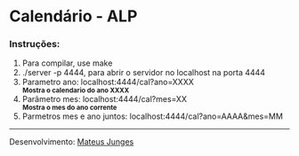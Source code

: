 <h1><b>Calendário - ALP</b></h1>
<h3><b>Instruções:</b> </h3>
<ol>
	<li>Para compilar, use make</li>
	<li>./server -p 4444, para abrir o servidor no localhost na porta 4444</li>
	<li>Parametro ano: localhost:4444/cal?ano=XXXX</li>
	<small><b>Mostra o calendario do ano XXXX</b></small>
	<li>Parâmetro mes: localhost:4444/cal?mes=XX</li>
	<small><b>Mostra o mes do ano corrente</b></small>
	<li>Parmetros mes e ano juntos: localhost:4444/cal?ano=AAAA&mes=MM</li>
</ol>
<hr>
<p>Desenvolvimento: <a href="https://mateusjunges.com">Mateus Junges</a></p>

